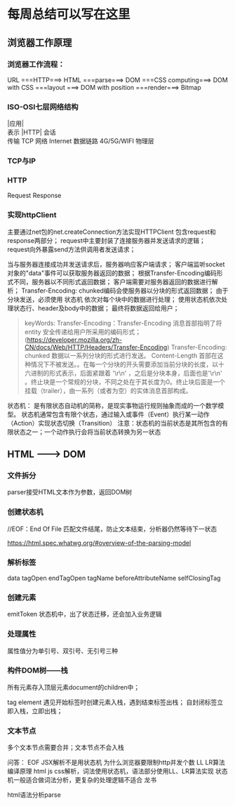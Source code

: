 # 每周总结可以写在这里

## 浏览器工作原理

### 浏览器工作流程：
URL ===HTTP===> HTML ===parse===> DOM ===CSS computing===> DOM with CSS ===layout ===> DOM with position ===render===> Bitmap

### ISO-OSI七层网络结构
|应用|     
表示       |HTTP|
会话       
传输        TCP
网络        Internet
数据链路     4G/5G/WIFI
物理层

### TCP与IP

### HTTP
Request
Response

### 实现httpClient
主要通过net包的net.createConnection方法实现HTTPClient
包含request和response两部分；
request中主要封装了连接服务器并发送请求的逻辑；
request向外暴露send方法供调用者发送请求；

当与服务器连接成功并发送请求后，服务器响应客户端请求；
客户端监听socket对象的"data"事件可以获取服务器返回的数据；
根据Transfer-Encoding编码形式不同，服务器以不同形式返回数据；
客户端需要对服务器返回的数据进行解析；
Transfer-Encoding: chunked编码会使服务器以分块的形式返回数据；
由于分块发送，必须使用 状态机 依次对每个块中的数据进行处理；
使用状态机依次处理状态行、header及body中的数据；
最终将数据返回给用户；

> keyWords:
Transfer-Encoding：Transfer-Encoding 消息首部指明了将 entity 安全传递给用户所采用的编码形式；(https://developer.mozilla.org/zh-CN/docs/Web/HTTP/Headers/Transfer-Encoding)
Transfer-Encoding: chunked
数据以一系列分块的形式进行发送。 Content-Length 首部在这种情况下不被发送。。在每一个分块的开头需要添加当前分块的长度，以十六进制的形式表示，后面紧跟着 '\r\n' ，之后是分块本身，后面也是'\r\n' 。终止块是一个常规的分块，不同之处在于其长度为0。终止块后面是一个挂载（trailer），由一系列（或者为空）的实体消息首部构成。

状态机：
是有限状态自动机的简称，是现实事物运行规则抽象而成的一个数学模型。
状态机通常包含有限个状态，通过输入或事件（Event）执行某一动作（Action）实现状态切换（Transition）
注意：状态机的当前状态是其所包含的有限状态之一；一个动作执行会将当前状态转换为另一状态

## HTML ---> DOM
### 文件拆分
parser接受HTML文本作为参数，返回DOM树

### 创建状态机
//EOF：End Of File 匹配文件结尾，防止文本结束，分析器仍然等待下一状态

https://html.spec.whatwg.org/#overview-of-the-parsing-model
### 解析标签
data tagOpen endTagOpen tagName beforeAttributeName selfClosingTag

### 创建元素
emitToken
状态机中，出了状态迁移，还会加入业务逻辑

### 处理属性
属性值分为单引号、双引号、无引号三种

### 构件DOM树——栈
所有元素存入顶层元素document的children中；

tag element
遇见开始标签时创建元素入栈，遇到结束标签出栈；
自封闭标签立即入栈，立即出栈；

### 文本节点
多个文本节点需要合并；文本节点不会入栈

问答：
EOF
JSX解析不是用状态机
为什么浏览器要限制http并发个数
LL LR算法   编译原理
html js css解析，词法使用状态机，语法部分使用LL、LR算法实现
状态机一般适合做词法分析，更复杂的处理逻辑不适合
龙书

html语法分析parse



